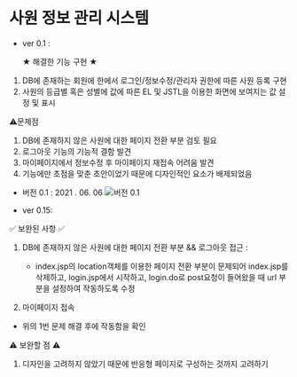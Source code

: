 # 사원 정보 관리 시스템
-  ver 0.1 : 

   ★ 해결한 기능 구현 ★
1. DB에 존재하는 회원에 한에서 로그인/정보수정/관리자 권한에 따른 사원 등록 구현
2. 사원의 등급별 혹은 성별에 값에 따른 EL 및 JSTL을 이용한 화면에 보여지는 값 설정 및 표시

  ⚠️문제점
  1. DB에 존재하지 않은 사원에 대한 페이지 전환 부분 검토 필요
  2. 로그아웃 기능의 기능적 결함 발견
  3. 마이페이지에서 정보수정 후 마이페이지 재접속 어려움 발견
  4. 기능에만 초점을 맞춘 초안이었기 때문에 디자인적인 요소가 배제되었음

- 버전 0.1 : 2021 . 06. 06
![버전 0.1](https://github.com/hy6219/ManageEmployee_v0.1/blob/master/ManageEmployee_v0.1.gif?raw=true)

-  ver 0.15:

  ✅ 보완된 사항 ✅
1. DB에 존재하지 않은 사원에 대한 페이지 전환 부분 && 로그아웃 접근   : 
   - index.jsp의 location객체를 이용한 페이지 전환 부분이 문제되어 index.jsp를 삭제하고,
login.jsp에서 시작하고, login.do로 post요청이 들어왔을 때 url 부분을 설정하여 작동하도록 수정

2. 마이페이지 접속
  - 위의 1번 문제 해결 후에 작동함을 확인

  ⚠️ 보완할 점 ⚠️
 1. 디자인을 고려하지 않았기 때문에 반응형 페이지로 구성하는 것까지 고려하기
